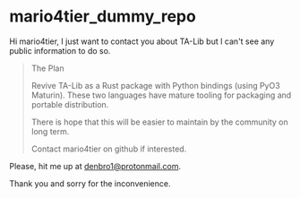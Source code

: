 # mario4tier_dummy_repo

Hi mario4tier, I just want to contact you about TA-Lib but I can't see any public information to do so.

> The Plan
>
> Revive TA-Lib as a Rust package with Python bindings (using PyO3 Maturin). These two languages have mature tooling for packaging and portable distribution.
>
> There is hope that this will be easier to maintain by the community on long term.
>
> Contact mario4tier on github if interested.

Please, hit me up at denbro1@protonmail.com.

Thank you and sorry for the inconvenience.

